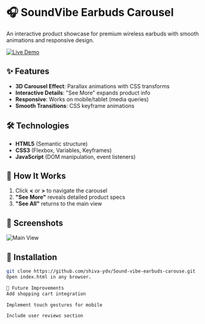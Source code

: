 # 🎧 SoundVibe Earbuds Carousel  

An interactive product showcase for premium wireless earbuds with smooth animations and responsive design.

[![Live Demo](https://soundvibe-earbuds-carouse.netlify.app/)](https://github.com/shiva-ydv/Sound-vibe-earbuds-carouse.git)  

## ✨ Features  
- **3D Carousel Effect**: Parallax animations with CSS transforms  
- **Interactive Details**: "See More" expands product info  
- **Responsive**: Works on mobile/tablet (media queries)  
- **Smooth Transitions**: CSS keyframe animations  

## 🛠️ Technologies  
- **HTML5** (Semantic structure)  
- **CSS3** (Flexbox, Variables, Keyframes)  
- **JavaScript** (DOM manipulation, event listeners)  

## 🚀 How It Works  
1. Click **<** or **>** to navigate the carousel  
2. **"See More"** reveals detailed product specs  
3. **"See All"** returns to the main view  

## 📸 Screenshots  
![Main View]()  
 

## 🔧 Installation  
```bash
git clone https://github.com/shiva-ydv/Sound-vibe-earbuds-carouse.git
Open index.html in any browser.

🌟 Future Improvements
Add shopping cart integration

Implement touch gestures for mobile

Include user reviews section

